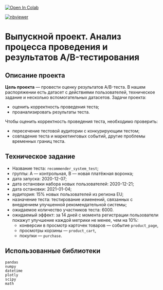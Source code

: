 <a href="https://colab.research.google.com/github/DmitryKostin/yandex-praktikum-data-analyst/blob/main/12_final_ab_test_analysis/final_ab_test_analysis.ipynb" target="_parent"><img src="https://colab.research.google.com/assets/colab-badge.svg" alt="Open In Colab"/></a>

[![nbviewer](https://raw.githubusercontent.com/jupyter/design/master/logos/Badges/nbviewer_badge.svg)](https://nbviewer.org/github/DmitryKostin/yandex-praktikum-data-analyst/blob/main/12_final_ab_test_analysis/final_ab_test_analysis.ipynb)

# Выпускной проект. Анализ процесса проведения и результатов A/B-тестирования

## Описание проекта
**Цель проекта** — провести оценку результатов A/B-теста. В нашем распоряжении есть датасет с действиями пользователей, техническое задание и несколько вспомогательных датасетов. Задачи проекта:

- оценить корректность проведения теста;
- проанализировать результаты теста.

Чтобы оценить корректность проведения теста, необходимо проверить:

- пересечение тестовой аудитории с конкурирующим тестом;
- совпадение теста и маркетинговых событий, другие проблемы временных границ теста.

## Техническое задание
- Название теста: `recommender_system_test`;
- группы: А — контрольная, B — новая платёжная воронка;
- дата запуска: 2020-12-07;
- дата остановки набора новых пользователей: 2020-12-21;
- дата остановки: 2021-01-04;
- аудитория: 15% новых пользователей из региона EU;
- назначение теста: тестирование изменений, связанных с внедрением улучшенной рекомендательной системы;
- ожидаемое количество участников теста: 6000.
- ожидаемый эффект: за 14 дней с момента регистрации пользователи покажут улучшение каждой метрики не менее, чем на 10%:
    - конверсии в просмотр карточек товаров — событие `product_page`,
    - просмотры корзины — `product_cart`,
    - покупки — `purchase`.

## Использованные библиотеки
```
pandas 
numpy 
datetime 
plotly 
scipy 
math
```
